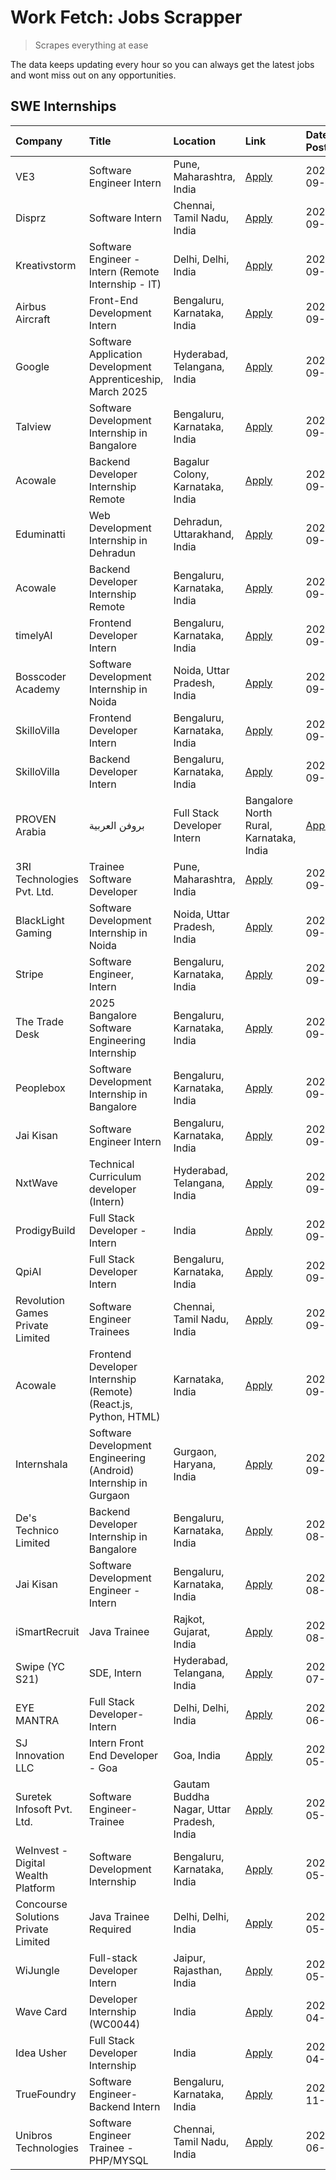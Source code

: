 # Work Fetch: Jobs Scrapper
> Scrapes everything at ease

The data keeps updating every hour so you can always get the latest jobs and wont miss out on any opportunities.

## SWE Internships
<!--START_SECTION:workfetch-->
| Company                             | Title                                                            | Location                                  | Link                                                                                                                                                                                                                                                                          | Date Posted   |
|:------------------------------------|:-----------------------------------------------------------------|:------------------------------------------|:------------------------------------------------------------------------------------------------------------------------------------------------------------------------------------------------------------------------------------------------------------------------------|:--------------|
| VE3                                 | Software Engineer Intern                                         | Pune, Maharashtra, India                  | [Apply](https://in.linkedin.com/jobs/view/software-engineer-intern-at-ve3-4035258572?position=37&pageNum=0&refId=bCZw2g20MmBknAZwPiDezw%3D%3D&trackingId=TJ2aq1OWPnvmjllJuO%2BgAQ%3D%3D)                                                                                      | 2024-09-27    |
| Disprz                              | Software Intern                                                  | Chennai, Tamil Nadu, India                | [Apply](https://in.linkedin.com/jobs/view/software-intern-at-disprz-4034165337?position=33&pageNum=0&refId=bCZw2g20MmBknAZwPiDezw%3D%3D&trackingId=9Ia9nC3lOsOMsaG4CKtNyA%3D%3D)                                                                                              | 2024-09-26    |
| Kreativstorm                        | Software Engineer - Intern (Remote Internship - IT)              | Delhi, Delhi, India                       | [Apply](https://in.linkedin.com/jobs/view/software-engineer-intern-remote-internship-it-at-kreativstorm-4035942071?position=45&pageNum=0&refId=bCZw2g20MmBknAZwPiDezw%3D%3D&trackingId=9NVL%2FGuLHV8rXqM2idLk%2FA%3D%3D)                                                      | 2024-09-26    |
| Airbus Aircraft                     | Front-End Development Intern                                     | Bengaluru, Karnataka, India               | [Apply](https://in.linkedin.com/jobs/view/front-end-development-intern-at-airbus-aircraft-4034179043?position=52&pageNum=0&refId=bCZw2g20MmBknAZwPiDezw%3D%3D&trackingId=BEE1mDibAwx0zn%2FB8DtUaQ%3D%3D)                                                                      | 2024-09-26    |
| Google                              | Software Application Development Apprenticeship, March 2025      | Hyderabad, Telangana, India               | [Apply](https://in.linkedin.com/jobs/view/software-application-development-apprenticeship-march-2025-at-google-4032957528?position=3&pageNum=0&refId=bCZw2g20MmBknAZwPiDezw%3D%3D&trackingId=%2BSsChOzzJaZu76%2F6jTrRKw%3D%3D)                                                | 2024-09-24    |
| Talview                             | Software Development Internship in Bangalore                     | Bengaluru, Karnataka, India               | [Apply](https://in.linkedin.com/jobs/view/software-development-internship-in-bangalore-at-talview-4033703077?position=10&pageNum=0&refId=bCZw2g20MmBknAZwPiDezw%3D%3D&trackingId=heEGzoidEV%2BasyLO74BnwA%3D%3D)                                                              | 2024-09-23    |
| Acowale                             | Backend Developer Internship Remote                              | Bagalur Colony, Karnataka, India          | [Apply](https://in.linkedin.com/jobs/view/backend-developer-internship-remote-at-acowale-4030088707?position=18&pageNum=0&refId=bCZw2g20MmBknAZwPiDezw%3D%3D&trackingId=hyH5qjnJBMl4%2BYk7wvayFw%3D%3D)                                                                       | 2024-09-21    |
| Eduminatti                          | Web Development Internship in Dehradun                           | Dehradun, Uttarakhand, India              | [Apply](https://in.linkedin.com/jobs/view/web-development-internship-in-dehradun-at-eduminatti-4032105381?position=29&pageNum=0&refId=bCZw2g20MmBknAZwPiDezw%3D%3D&trackingId=LYj64Y7aAp5KJAQJxLLTIw%3D%3D)                                                                   | 2024-09-21    |
| Acowale                             | Backend Developer Internship Remote                              | Bengaluru, Karnataka, India               | [Apply](https://in.linkedin.com/jobs/view/backend-developer-internship-remote-at-acowale-4030975489?position=11&pageNum=0&refId=bCZw2g20MmBknAZwPiDezw%3D%3D&trackingId=LbLij%2Fo8FRJVgOn5MnJ0oQ%3D%3D)                                                                       | 2024-09-20    |
| timelyAI                            | Frontend Developer Intern                                        | Bengaluru, Karnataka, India               | [Apply](https://in.linkedin.com/jobs/view/frontend-developer-intern-at-timelyai-4030925040?position=17&pageNum=0&refId=bCZw2g20MmBknAZwPiDezw%3D%3D&trackingId=nt8y3FLdrd25iFQl3UW1hg%3D%3D)                                                                                  | 2024-09-20    |
| Bosscoder Academy                   | Software Development Internship in Noida                         | Noida, Uttar Pradesh, India               | [Apply](https://in.linkedin.com/jobs/view/software-development-internship-in-noida-at-bosscoder-academy-4031161323?position=20&pageNum=0&refId=bCZw2g20MmBknAZwPiDezw%3D%3D&trackingId=vUobygwIAu3Dmg3%2FTtFeHQ%3D%3D)                                                        | 2024-09-20    |
| SkilloVilla                         | Frontend Developer Intern                                        | Bengaluru, Karnataka, India               | [Apply](https://in.linkedin.com/jobs/view/frontend-developer-intern-at-skillovilla-4025873510?position=7&pageNum=0&refId=bCZw2g20MmBknAZwPiDezw%3D%3D&trackingId=q0GA4nuBDlLmlPlwQngzRQ%3D%3D)                                                                                | 2024-09-17    |
| SkilloVilla                         | Backend Developer Intern                                         | Bengaluru, Karnataka, India               | [Apply](https://in.linkedin.com/jobs/view/backend-developer-intern-at-skillovilla-4025860894?position=14&pageNum=0&refId=bCZw2g20MmBknAZwPiDezw%3D%3D&trackingId=5Q4y%2F47%2FVq8H5735L5OOIA%3D%3D)                                                                            | 2024-09-17    |
| PROVEN Arabia | بروفن العربية       | Full Stack Developer Intern                                      | Bangalore North Rural, Karnataka, India   | [Apply](https://in.linkedin.com/jobs/view/full-stack-developer-intern-at-proven-arabia-%D8%A8%D8%B1%D9%88%D9%81%D9%86-%D8%A7%D9%84%D8%B9%D8%B1%D8%A8%D9%8A%D8%A9-4028862862?position=58&pageNum=0&refId=bCZw2g20MmBknAZwPiDezw%3D%3D&trackingId=RhjqyO2MBdFFYfVoiFDq9Q%3D%3D) | 2024-09-17    |
| 3RI Technologies Pvt. Ltd.          | Trainee  Software Developer                                      | Pune, Maharashtra, India                  | [Apply](https://in.linkedin.com/jobs/view/trainee-software-developer-at-3ri-technologies-pvt-ltd-4026688364?position=30&pageNum=0&refId=bCZw2g20MmBknAZwPiDezw%3D%3D&trackingId=%2BdbkpNd2zUVkwGZOSPAfHA%3D%3D)                                                               | 2024-09-15    |
| BlackLight Gaming                   | Software Development Internship in Noida                         | Noida, Uttar Pradesh, India               | [Apply](https://in.linkedin.com/jobs/view/software-development-internship-in-noida-at-blacklight-gaming-4026655870?position=23&pageNum=0&refId=bCZw2g20MmBknAZwPiDezw%3D%3D&trackingId=4MrTwjz0q%2F%2FhpDvfe8rBcw%3D%3D)                                                      | 2024-09-14    |
| Stripe                              | Software Engineer, Intern                                        | Bengaluru, Karnataka, India               | [Apply](https://in.linkedin.com/jobs/view/software-engineer-intern-at-stripe-4008214242?position=2&pageNum=0&refId=bCZw2g20MmBknAZwPiDezw%3D%3D&trackingId=1K4bR6JRt6DtmMb2zKUQTQ%3D%3D)                                                                                      | 2024-09-13    |
| The Trade Desk                      | 2025 Bangalore Software Engineering Internship                   | Bengaluru, Karnataka, India               | [Apply](https://in.linkedin.com/jobs/view/2025-bangalore-software-engineering-internship-at-the-trade-desk-3987456531?position=13&pageNum=0&refId=bCZw2g20MmBknAZwPiDezw%3D%3D&trackingId=WlJgVkDAR7egb7Ew5gfWMw%3D%3D)                                                       | 2024-09-11    |
| Peoplebox                           | Software Development Internship in Bangalore                     | Bengaluru, Karnataka, India               | [Apply](https://in.linkedin.com/jobs/view/software-development-internship-in-bangalore-at-peoplebox-4022411601?position=15&pageNum=0&refId=bCZw2g20MmBknAZwPiDezw%3D%3D&trackingId=Lz2O0TCSLGBJSMWeH%2FmLHA%3D%3D)                                                            | 2024-09-10    |
| Jai Kisan                           | Software Engineer Intern                                         | Bengaluru, Karnataka, India               | [Apply](https://in.linkedin.com/jobs/view/software-engineer-intern-at-jai-kisan-4024075360?position=42&pageNum=0&refId=bCZw2g20MmBknAZwPiDezw%3D%3D&trackingId=%2Fzbm6Xe3VVMtEgWLKxh4aQ%3D%3D)                                                                                | 2024-09-09    |
| NxtWave                             | Technical Curriculum developer (Intern)                          | Hyderabad, Telangana, India               | [Apply](https://in.linkedin.com/jobs/view/technical-curriculum-developer-intern-at-nxtwave-4020462207?position=47&pageNum=0&refId=bCZw2g20MmBknAZwPiDezw%3D%3D&trackingId=fU7pPtuRQ5Ph6daxVmLynQ%3D%3D)                                                                       | 2024-09-09    |
| ProdigyBuild                        | Full Stack Developer - Intern                                    | India                                     | [Apply](https://in.linkedin.com/jobs/view/full-stack-developer-intern-at-prodigybuild-4019591942?position=56&pageNum=0&refId=bCZw2g20MmBknAZwPiDezw%3D%3D&trackingId=vFHrzLiO13fG%2BnPW2JdfMw%3D%3D)                                                                          | 2024-09-08    |
| QpiAI                               | Full Stack Developer Intern                                      | Bengaluru, Karnataka, India               | [Apply](https://in.linkedin.com/jobs/view/full-stack-developer-intern-at-qpiai-4017395346?position=39&pageNum=0&refId=bCZw2g20MmBknAZwPiDezw%3D%3D&trackingId=hAl5apUIAuYNnlqTWvKPdQ%3D%3D)                                                                                   | 2024-09-06    |
| Revolution Games Private Limited    | Software Engineer Trainees                                       | Chennai, Tamil Nadu, India                | [Apply](https://in.linkedin.com/jobs/view/software-engineer-trainees-at-revolution-games-private-limited-4015912927?position=32&pageNum=0&refId=bCZw2g20MmBknAZwPiDezw%3D%3D&trackingId=Ahj5PqmRMyYwEffEq4kT1g%3D%3D)                                                         | 2024-09-02    |
| Acowale                             | Frontend Developer Internship (Remote) (React.js, Python, HTML)  | Karnataka, India                          | [Apply](https://in.linkedin.com/jobs/view/frontend-developer-internship-remote-react-js-python-html-at-acowale-4014663920?position=4&pageNum=0&refId=bCZw2g20MmBknAZwPiDezw%3D%3D&trackingId=hqxjK3XmGn4IE%2B6uQC3Y1g%3D%3D)                                                  | 2024-09-01    |
| Internshala                         | Software Development Engineering (Android) Internship in Gurgaon | Gurgaon, Haryana, India                   | [Apply](https://in.linkedin.com/jobs/view/software-development-engineering-android-internship-in-gurgaon-at-internshala-4015471580?position=19&pageNum=0&refId=bCZw2g20MmBknAZwPiDezw%3D%3D&trackingId=sF2c7u8lo%2Fc%2F5f4vv7a4BQ%3D%3D)                                      | 2024-09-01    |
| De's Technico Limited               | Backend Developer Internship in Bangalore                        | Bengaluru, Karnataka, India               | [Apply](https://in.linkedin.com/jobs/view/backend-developer-internship-in-bangalore-at-de-s-technico-limited-4013798324?position=31&pageNum=0&refId=bCZw2g20MmBknAZwPiDezw%3D%3D&trackingId=mtsVqXLkUFoj%2F2SQXhgveg%3D%3D)                                                   | 2024-08-30    |
| Jai Kisan                           | Software Development Engineer - Intern                           | Bengaluru, Karnataka, India               | [Apply](https://in.linkedin.com/jobs/view/software-development-engineer-intern-at-jai-kisan-4027288169?position=27&pageNum=0&refId=bCZw2g20MmBknAZwPiDezw%3D%3D&trackingId=vlvSe4pl9rnfDLJX%2BfNn5Q%3D%3D)                                                                    | 2024-08-22    |
| iSmartRecruit                       | Java Trainee                                                     | Rajkot, Gujarat, India                    | [Apply](https://in.linkedin.com/jobs/view/java-trainee-at-ismartrecruit-3992301825?position=35&pageNum=0&refId=bCZw2g20MmBknAZwPiDezw%3D%3D&trackingId=a%2BPoIR4uY1I3QoYwXpKWzQ%3D%3D)                                                                                        | 2024-08-06    |
| Swipe (YC S21)                      | SDE, Intern                                                      | Hyderabad, Telangana, India               | [Apply](https://in.linkedin.com/jobs/view/sde-intern-at-swipe-yc-s21-3980368092?position=43&pageNum=0&refId=bCZw2g20MmBknAZwPiDezw%3D%3D&trackingId=Zxqn0w6jqoSsHYh0G0nr%2BQ%3D%3D)                                                                                           | 2024-07-22    |
| EYE MANTRA                          | Full Stack Developer- Intern                                     | Delhi, Delhi, India                       | [Apply](https://in.linkedin.com/jobs/view/full-stack-developer-intern-at-eye-mantra-3960988037?position=50&pageNum=0&refId=bCZw2g20MmBknAZwPiDezw%3D%3D&trackingId=6vEUryrPzpaWu57pPdkkpg%3D%3D)                                                                              | 2024-06-28    |
| SJ Innovation LLC                   | Intern Front End Developer - Goa                                 | Goa, India                                | [Apply](https://in.linkedin.com/jobs/view/intern-front-end-developer-goa-at-sj-innovation-llc-3931678611?position=21&pageNum=0&refId=bCZw2g20MmBknAZwPiDezw%3D%3D&trackingId=DykMoZPdV95ZTBGD4Ndv6Q%3D%3D)                                                                    | 2024-05-24    |
| Suretek Infosoft Pvt. Ltd.          | Software Engineer-Trainee                                        | Gautam Buddha Nagar, Uttar Pradesh, India | [Apply](https://in.linkedin.com/jobs/view/software-engineer-trainee-at-suretek-infosoft-pvt-ltd-3916999948?position=34&pageNum=0&refId=bCZw2g20MmBknAZwPiDezw%3D%3D&trackingId=yTWITcTLQDWufrVY0rBuRw%3D%3D)                                                                  | 2024-05-04    |
| WeInvest - Digital Wealth Platform  | Software Development Internship                                  | Bengaluru, Karnataka, India               | [Apply](https://in.linkedin.com/jobs/view/software-development-internship-at-weinvest-digital-wealth-platform-3912867225?position=9&pageNum=0&refId=bCZw2g20MmBknAZwPiDezw%3D%3D&trackingId=LZRQYGZnrn8TurjXU3LlyA%3D%3D)                                                     | 2024-05-01    |
| Concourse Solutions Private Limited | Java Trainee Required                                            | Delhi, Delhi, India                       | [Apply](https://in.linkedin.com/jobs/view/java-trainee-required-at-concourse-solutions-private-limited-3912869388?position=12&pageNum=0&refId=bCZw2g20MmBknAZwPiDezw%3D%3D&trackingId=WZOw%2BjqFqFosSkG6vq3PNA%3D%3D)                                                         | 2024-05-01    |
| WiJungle                            | Full-stack Developer Intern                                      | Jaipur, Rajasthan, India                  | [Apply](https://in.linkedin.com/jobs/view/full-stack-developer-intern-at-wijungle-3912864543?position=41&pageNum=0&refId=bCZw2g20MmBknAZwPiDezw%3D%3D&trackingId=l%2B8H9rUg%2BtVBmotNqJJYNg%3D%3D)                                                                            | 2024-05-01    |
| Wave Card                           | Developer Internship (WC0044)                                    | India                                     | [Apply](https://in.linkedin.com/jobs/view/developer-internship-wc0044-at-wave-card-3900079966?position=49&pageNum=0&refId=bCZw2g20MmBknAZwPiDezw%3D%3D&trackingId=OE7XrQAhfw1hFLaFZprFgQ%3D%3D)                                                                               | 2024-04-15    |
| Idea Usher                          | Full Stack Developer Internship                                  | India                                     | [Apply](https://in.linkedin.com/jobs/view/full-stack-developer-internship-at-idea-usher-3879565540?position=25&pageNum=0&refId=bCZw2g20MmBknAZwPiDezw%3D%3D&trackingId=eyRyNvAIrQCTu4HMDW%2Bujw%3D%3D)                                                                        | 2024-04-01    |
| TrueFoundry                         | Software Engineer-Backend Intern                                 | Bengaluru, Karnataka, India               | [Apply](https://in.linkedin.com/jobs/view/software-engineer-backend-intern-at-truefoundry-3779508170?position=48&pageNum=0&refId=bCZw2g20MmBknAZwPiDezw%3D%3D&trackingId=4jwv3MpT6U90ugiBZCy%2F8Q%3D%3D)                                                                      | 2023-11-10    |
| Unibros Technologies                | Software Engineer Trainee - PHP/MYSQL                            | Chennai, Tamil Nadu, India                | [Apply](https://in.linkedin.com/jobs/view/software-engineer-trainee-php-mysql-at-unibros-technologies-3656599241?position=38&pageNum=0&refId=bCZw2g20MmBknAZwPiDezw%3D%3D&trackingId=b89QIxqi7PRL2a2bqf0xuQ%3D%3D)                                                            | 2023-06-12    |
<!--END_SECTION:workfetch-->
